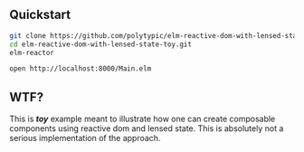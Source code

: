 ## Quickstart

```bash
git clone https://github.com/polytypic/elm-reactive-dom-with-lensed-state-toy.git
cd elm-reactive-dom-with-lensed-state-toy.git
elm-reactor
```

```bash
open http://localhost:8000/Main.elm
```

## WTF?

This is **_toy_** example meant to illustrate how one can create composable
components using reactive dom and lensed state.  This is absolutely not a
serious implementation of the approach.
